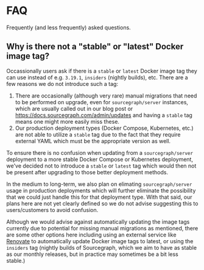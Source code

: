 # FAQ

Frequently (and less frequently) asked questions.

## Why is there not a "stable" or "latest" Docker image tag?

Occassionally users ask if there is a `stable` or `latest` Docker image tag they can use instead of e.g. `3.19.1`, `insiders` (nightly builds), etc. There are a few reasons we do not introduce such a tag:

1. There are occasionally (although very rare) manual migrations that need to be performed on upgrade, even for `sourcegraph/server` instances, which are usually called out in our blog post or https://docs.sourcegraph.com/admin/updates and having a `stable` tag means one might more easily miss these.
2. Our production deployment types (Docker Compose, Kubernetes, etc.) are not able to utilize a `stable` tag due to the fact that they require external YAML which must be the appropriate version as well.

To ensure there is no confusion when updating from a `sourcegraph/server` deployment to a more stable Docker Compose or Kubernetes deployment, we've decided not to introduce a `stable` or `latest` tag which would then not be present after upgrading to those better deployment methods.

In the medium to long-term, we also plan on elimating `sourcegraph/server` usage in production deployments which will further eliminate the possibility that we could just handle this for that deployment type. With that said, our plans here are not yet clearly defined so we do not advise suggesting this to users/customers to avoid confusion.

Although we would advise against automatically updating the image tags currently due to potential for missing manual migrations as mentioned, there are some other options here including using an external service like [Renovate](https://docs.renovatebot.com/docker/) to automatically update Docker image tags to latest, or using the `insiders` tag (nightly builds of Sourcegraph, which we aim to have as stable as our monthly releases, but in practice may sometimes be a bit less stable.)
